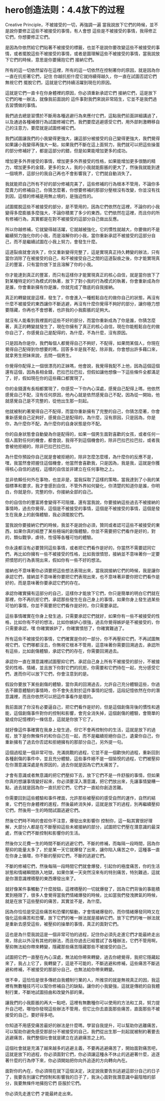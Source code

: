 # hero创造法则：4.4放下的过程

Creative Principle，不被接受的一切，再強調一遍 當我說放下它們的時候，並不是說你要修正這些不被接受的事情，有人會想 這些是不被接受的事情，我得修正它們，你想要修正它們。

是因為你依然給它們貼著不被接受的標籤，也並不是說你要改變這些不被接受的事情，或者擺脫這些不被接受的事情，或者是圖理解這些不被接受的事情，當我說放下它們的時候，意思是你要擁抱它們 接納它們。

所有的這一切依然留存在這裡，所有的這一切依然在控制著你的原因，就是因為你一直在抗拒著它們，記住 你越抗拒什麼它就持續得越久，你一直在試圖否認它們 無視它們 擺脫它們，這就是它們持續活躍到現在的原因。

這就是它們一直卡在你身體裡的原因，你必須重新承認它們 接納它們，這是放下它們的唯一辦法，就像我前面說的 這件事對我們來說非常陌生，它並不是我們過去習慣做的事情。

我們過去總是習慣於不斷用各種逃避行為來應付它們，這點我們前面詳細講過了，以及通過各種補償行為試圖修補它們，我們要麼逃避感受它們，用外部刺激轉移自己的注意力，要麼就是試圖修補它們。

我們試圖讓我們的小我變得更強大，讓這部分被接受的自己變得更強大，我們覺得如果讓小我變得再強大一點，如果我們不斷在這上面努力，我們就可以把這些操蛋的部分修補好了，都是這部分的錯，但是如果能增加更多的成功。

增加更多外界接受的事情，增加更多外界接受的性格，如果能增加更多很酷的精力，增加更多的金錢，更多的女人，我的小我就能膨脹的更大了，然後我就能到達一個境界，這部分的我自己再也不會影響我了，它們就自動消失了。

我就能把自己所有不好的部分修補完美了，這些修補的行為根本不管用，不論你多麼賣力的修補自己，你猜怎麼著，你想要修補的那部分壓根沒有改變，你並沒有找到因，這樣的修補是用無止境的，是強迫性的。

試圖擺脫這些不被接受的部分，是不管用的，因為它們依然在這裡，不論你的小我變得多麼膨脹多麼強大，不論你積累了多少的東西，它們依然在這裡，而且你的所有修補行為，其實都是在對不被接受的這部分自己做出反應。

所以你越修補，它就變得越活躍，它就越被強化，它的慣性就越大，你要做的不是繼續努力強化你的小我，而是溶解你的小我，當你重新承認不被接受的這部分自己，而不是繼續試圖在小我上努力，會發生什麼。

這道裂痕就會消失了，你又重新變得完整了，這是實現真正持久轉變的辦法，只有當你消除了在被接受的自己，和不被接受自己之間的這道裂痕之後，你才能實現真正的豐富，只有當你放下並且溶解了你的小我。

你才能達到真正的豐富，而只有這樣你才能實現真正的核心自信，就是當你放下了對某種特定的行為模式的執著，放下了對小我的行為模式的執著，你會重新成為你是誰，你會重新擁有你是誰，你就完成了徹底的自我接納。

真正的轉變就是這樣，發生了，你會進入一種輕鬆自在的做你自己的狀態，再沒有什麼不被接受的東西讓你不斷逃避，再沒有什麼你覺得不夠好的部分，讓你極力想要隱藏，你再也不會想著，也許我的小我膨脹的足夠大。

就沒有人能看到我裡面的這些不好的部分，而當你重新成為了你是誰，你猜怎麼著，真正的轉變就發生了，現在你擁有了真正的核心自信，現在你能輕鬆自在的做你自己了，你感覺自己是配得的，為什麼，不為什麼，沒有原因。

只是因為你是你，我們每個人都覺得自己不夠好，不配得，如果問某個人，你現在覺得自己配得到你想要的嗎，回答多半是我不配，除非我，你會想出許多藉口來，就拿男生把妹來說，去問一個男生。

你覺得你配得上一個很漂亮的正妹嗎，他會說，我覺得我配不上他，因為這個這個還有這個，因為長相金錢，巴拉巴拉巴拉，但假如讓他想像一下這些條件全都滿足了，好，假如現在你的這些藉口都實現了。

你的金錢還有長相都實現了，你感受一下你內心深處，感覺自己配得上嗎，他依然感覺自己不配，沒有任何原因，他內心就是依然感覺自己不配，因為從一開始，他就感覺自己是不完整的，從他出生那一刻起。

他就被制約著覺得自己不配得，而當你重新擁有了完整的自己，你猜怎麼著，你會重新感覺自己足夠好，感覺自己是配得的，為什麼，沒有原因，只是因為，你是你，為什麼你不配，為什麼你的自身狀態是你不配。

你的自身狀態會自動變為你是配得的，如果一個男生面對喜歡的女孩，或者任何一個人面對任何的機會，都會說，我得不到這個機會的，除非巴拉巴拉巴拉，或者我會被他拒絕的，除非巴拉巴拉巴拉。

為什麼你預設你自己就是會被拒絕的，除非怎麼怎麼樣，為什麼你的反應不是，嘿，我當然會把握住這個機會，他當然會喜歡我，只是因為，我是我，這就是你獲得核心自信的過程，這樣的自信並非建立在任何事物之上。

並非依賴任何外在事物，也並非是，當我採取了這樣的策略，當我達到了小我的某個標準和要求，我才會感到自信，不管外界如何變化，你清楚的知道你是誰，你明白，你就是你，完整的你，你接納全部的自己。

你的自信你的豐富將會變得不可阻擋，還有當我說，你要接納這些過去不被接納的事情時，過去你覺得，這個是不被接受的事情，這個是不被接受的事情，這個是發生在我身上的創傷體驗，我必須擺脫它們。

當我說你要接納它們的時候，我並不是說你必須，贊同或者認可這些不被接受的東西，如果你真的經歷了某些極端的創傷體驗，你並不需要把它們看作是好的，對的，類似戰爭，虐待，性侵等各種可怕的體驗。

你永遠都沒有必要贊同這些事情，或者把它們看作是好的，你當然不需要認同它們，再比如你擁有一些不被接受的性格，比如我很憤怒，接納並不意味著你一定要把憤怒的行為表現出來，假如你有一些不好的想法。

接納也不意味著你必須要把這些想法表現出來，當我說接納它們的時候，我是讓你承認它們，接納並不意味著你要把它們表現出來，也不意味著非要你把它們看作是好的，而是意味著你要承認它們的存在。

承認你確實擁有這部分的自己，這樣你才能放下它們，你只是簡單的明白它們就在那裡，你不再抗拒它們，承認那些發生在自己身上的事情，如果你身上發生過某些可怕的事情，你並不需要把它們看作是好的，你只需要承認。

這些事情確實在你身上發生過，只需要承認它們就好，如果你有一些不被接受的性格，比如你有不好的想法，比如你嫉妒心很強，過去你覺得嫉妒是不被接受的，你只需要承認，嘿 你確實嫉妒了，你確實憤怒了，你確實難過了。

所有這些不被接受的事情，它們確實是你的一部分，你不再壓抑它們，不再試圖無視它們，它們哪都沒去，你無視它根本不管用，這意味著你需要回溯過去，承認所有這些，比如創傷體驗，承認它們的存在，你需要回溯過去。

承認你一直在潛意識裡試圖壓抑它們，承認自己身上所有不被接受的部分，不被接受的性格、情緒，並且放下你對它們的抗拒，你需要和它們待在一起，充分感受它們，進而你可以放下它們，你會注意到的是。

假設你要放下某些創傷的體驗，當你真的回溯過去，允許自己充分體驗這些，你過去不願意體驗的事情時，你不會失去對於這件事情的記憶，這段記憶依然在你的潛意識裡，而且你依然可以把這件事看作是壞的。

我前面說了你沒有必要逼自己，把它們看作是好的，但是這個創傷背後的慣性和適能，這個創傷事件對你的控制和影響，會完全消失掉，這個創傷的體驗，會簡單的變成你記憶裡的一條信息，這就是你放下它了。

就好像這件事確實在我身上發生過，但它不會再控制你的生活，這就是放下的過程，放下是你無條件的和你自己在一起，而不是繼續拒絕你自己，遺棄你自己，你重新擁有了過去你否認和拒絕擁有的那部分自己，另外提一句。

這個過程是一個非常可怕，充滿挑戰的過程，它並不是一個歡快的過程，重新回到各種創傷的事件中，並且充分體驗，這些事件絕不是一個愉悅的過程，它們被壓抑在你潛意識深處是有原因的，過去你就是因為它們太痛苦了。

才會有意識或者無意識的把它們壓抑下去，放下它們不是一件舒服的事情，但如果你真的想讓事情變好起來，你必須要深入潛意識，把它們放出來，先讓事情變糟一點，過去就是因為你一直抗拒它們，它們才一直給你創造苦難。

你需要回到這些體驗和事件裡面，允許那些被壓抑的感受自然的運作，自然的結束，它們在你身體裡的進程，然後最終消失掉，這就是放下的過程，別再繼續壓抑它們，然後用一生的時間試圖逃避它們。

然後它們時不時的會趁你不注意，爆發出來影響你 控制你，這一點其實很好理解，大部分人都是在不斷壓抑這些未被接納的部分，試圖把它們壓在潛意識的最深處，然後它們不斷控制和影響你的生活。

然後你又花費一生的時間不斷的逃避它們，不斷的修補，而每隔一段時間，因為你壓抑的能量太多了，於是某一天它就爆發了出來，讓你陷入痛苦之中，這種事一直在你身上循環，你不斷的壓抑它們，不斷的逃避它們。

不斷的修補它們，然後每隔一段時間它們就會爆發，引起你的極度痛苦，你的生活狀態和情緒瞬間跌入地獄，如果你某一天突然沒來有的特別痛苦，特別難過，這就是你潛意識裡積壓的東西爆發出來了。

就好像某件事觸動了什麼按鈕，這裡積壓的一切就爆發了，因為它們背後的事能積累到極限了，很多人會覺得當我們情緒爆發的時候，比如當我們發洩脾氣的時候，就是在放下這些壓抑的痛苦，其實並不是，為什麼。

因為你恰恰是受這些痛苦和恐懼的驅動，才會情緒爆發的，而你情緒爆發同時又在強化這些痛苦和恐懼，放下它們的唯一辦法就是接納它們，放下它們的唯一辦法就是重新去感受這些，被壓抑的操單的事情，真正的面對它們。

這也是為什麼我說這是一個非常可怕的過程，記住你必須先走進它們才能最終走出來，除此以外沒有其他的辦法，而且你過去已經嘗試了各種辦法，它們不管用啊，壓抑無法給你帶來轉變，隱藏那些痛苦隱藏那些不被接受的自己。

試圖把它們一直壓在內心深處，無法給你帶來轉變，過去你總覺得，我把它隱藏起來了，我占上它了，我轉變了，這是不可能的，不斷逃避和修補，這些痛苦不斷逃避和修補，不被接受的那部分自己，也無法給你帶來轉變。

很不幸，這恰恰是很多傳統自我體制行業的人，所推崇的就是無視真正的因，我這裡有無數種技巧可以幫你修補自己的缺點，讓你的小我變強，這就是傳統的自我體制行業，不斷地試圖扭曲和改變外部的果。

讓我們的小我膨脹的再大一點吧，這裡有無數種你可以使用的方法和工具，努力提升自己吧，哪怕你發現這些辦法不管用，但它比你去直面那些痛苦，直面那些不被接受的自己，要好得多吧。

你知道不用感受痛苦最好的辦法是什麼嗎，學習自我提升，可以幫助你逃離痛苦，可以幫助你避免感受那部分不被接受的自己，我們從出生那一刻起就被制約著要去逃避痛苦，我們整個社會就是建立在逃避痛苦之上的。

這個社會就是充滿了越來越多的逃避主義，不要再逃避痛苦了，開始面對痛苦吧，這就是放下的過程，你必須面對它們，你必須讓這種永不休止的逃避著什麼，追逐著什麼的行為停下來，你必須開始把你向外追逐的方向轉向內在。

面對你的內在，你必須現在就下這個決定，決定說我要告別逃避這部分自己的日子了，我要告別讓它們控制和影響我的日子了，我決心面對我潛意識中最陰暗的部分，我要無條件地擁抱它們 臣服於它們。

你必須先走進它們 才能最終走出來。
